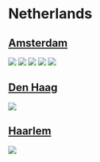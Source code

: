 
# Netherlands

## [Amsterdam](https://www.apple.com/nl/retail/amsterdam/)
<img src="https://www.apple.com/nl/retail/amsterdam/images/hero_large_2x.jpg"/>
<img src="https://www.apple.com/nl/retail/store/galleries/amsterdam/images/amsterdam_gallery_image2.jpg"/>
<img src="https://www.apple.com/nl/retail/store/galleries/amsterdam/images/amsterdam_gallery_image3.jpg"/>
<img src="https://www.apple.com/nl/retail/store/galleries/amsterdam/images/amsterdam_gallery_image4.jpg"/>
<img src="https://www.apple.com/nl/retail/store/galleries/amsterdam/images/amsterdam_gallery_image5.jpg"/>

## [Den Haag](https://www.apple.com/nl/retail/denhaag/)
<img src="https://www.apple.com/nl/retail/denhaag/images/hero_large_2x.jpg"/>

## [Haarlem](https://www.apple.com/nl/retail/haarlem/)
<img src="https://www.apple.com/nl/retail/haarlem/images/hero_large_2x.jpg"/>
